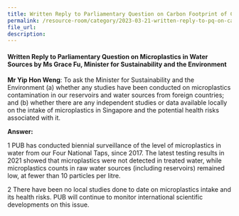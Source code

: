 ```yaml
---  
title: Written Reply to Parliamentary Question on Carbon Footprint of Carrier Bags by Ms Grace Fu, Minister for Sustainability and the Environment
permalink: /resource-room/category/2023-03-21-written-reply-to-pq-on-carbon-footprint-carrier-bags
file_url:  
description:  
---  
```

#### Written Reply to Parliamentary Question on Microplastics in Water Sources  by Ms Grace Fu, Minister for Sustainability and the Environment

**Mr Yip Hon Weng**: To ask the Minister for Sustainability and the Environment (a) whether any studies have been conducted on microplastics contamination in our reservoirs and water sources from foreign countries; and (b) whether there are any independent studies or data available locally on the intake of microplastics in Singapore and the potential health risks associated with it.

**Answer:**

1 PUB has conducted biennial surveillance of the level of microplastics in water from our Four National Taps, since 2017. The latest testing results in 2021 showed that microplastics were not detected in treated water, while microplastics counts in raw water sources (including reservoirs) remained low, at fewer than 10 particles per litre.

2 There have been no local studies done to date on microplastics intake and its health risks. PUB will continue to monitor international scientific developments on this issue.
